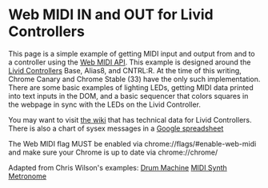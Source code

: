 # Web MIDI IN and OUT for Livid Controllers

This page is a simple example of getting MIDI input and output from and to a controller using the [Web MIDI API](http://webaudio.github.io/web-midi-api/). This example is designed around the [Livid Controllers](http://www.lividinstruments.com) Base, Alias8, and CNTRL:R.
At the time of this writing, Chrome Canary and Chrome Stable (33) have the only such implementation. 
There are some basic examples of lighting LEDs, getting MIDI data printed into text inputs in the DOM, and a basic sequencer that colors squares in the webpage in sync with the LEDs on the Livid Controller.

You may want to visit [the wiki](http://wiki.lividinstruments.com) that has technical data for Livid Controllers.
There is also a chart of sysex messages in a [Google spreadsheet](https://docs.google.com/spreadsheet/ccc?key=0AsBJ5GihAJNadDZNb3pWT3hJU0ZURDdLNDFMdndnY0E&usp=drive_web#gid=0)

The Web MIDI flag MUST be enabled via chrome://flags/#enable-web-midi
and make sure your Chrome is up to date via chrome://chrome/

Adapted from Chris Wilson's examples:
[Drum Machine](http://webaudiodemos.appspot.com/MIDIDrums/index.html)
[MIDI Synth](http://webaudiodemos.appspot.com/midi-synth/index.html)
[Metronome](https://github.com/cwilso/metronome)
